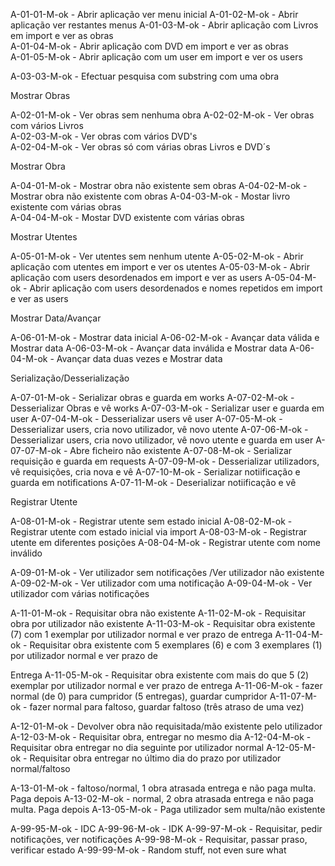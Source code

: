 A-01-01-M-ok - Abrir aplicação ver menu inicial
A-01-02-M-ok - Abrir aplicação ver restantes menus
A-01-03-M-ok - Abrir aplicação com Livros em import e ver as obras   
A-01-04-M-ok - Abrir aplicação com DVD em import e ver as obras   
A-01-05-M-ok - Abrir aplicação com um user em import e ver os users


A-03-03-M-ok - Efectuar pesquisa com substring com uma obra


Mostrar Obras

A-02-01-M-ok - Ver obras sem nenhuma obra 
A-02-02-M-ok - Ver obras com vários Livros  
A-02-03-M-ok - Ver obras com vários DVD's  
A-02-04-M-ok - Ver obras só com várias obras Livros e DVD´s

Mostrar Obra

A-04-01-M-ok - Mostrar obra não existente sem obras 
A-04-02-M-ok - Mostrar obra não existente com obras 
A-04-03-M-ok - Mostar livro existente com várias obras  
A-04-04-M-ok - Mostar DVD existente com várias obras  

Mostrar Utentes

A-05-01-M-ok - Ver utentes sem nenhum utente
A-05-02-M-ok - Abrir aplicação com utentes em import e ver os utentes
A-05-03-M-ok - Abrir aplicação com users desordenados em import e ver as users 
A-05-04-M-ok - Abrir aplicação com users desordenados e nomes repetidos em import e ver as users 

Mostrar Data/Avançar

A-06-01-M-ok - Mostrar data inicial 
A-06-02-M-ok - Avançar data válida e Mostrar data
A-06-03-M-ok - Avançar data inválida e Mostrar data 
A-06-04-M-ok - Avançar data duas vezes e Mostrar data 

Serialização/Desserialização 

A-07-01-M-ok - Serializar obras e guarda em works
A-07-02-M-ok  - Desserializar Obras e vê works
A-07-03-M-ok - Serializar user  e guarda em user
A-07-04-M-ok  - Desserializar users vê user
A-07-05-M-ok  - Desserializar users, cria novo utilizador, vê novo utente
A-07-06-M-ok  - Desserializar users, cria novo utilizador, vê novo utente e guarda em user
A-07-07-M-ok  - Abre ficheiro não existente
A-07-08-M-ok - Serializar requisição  e guarda em requests
A-07-09-M-ok - Desserializar utilizadors, vê requisições, cria nova e vê
A-07-10-M-ok - Serializar notiificação  e guarda em notifications
A-07-11-M-ok - Deserializar notiificação e vê

Registrar Utente

A-08-01-M-ok - Registrar utente sem estado inicial 
A-08-02-M-ok - Registrar utente com estado inicial via import 
A-08-03-M-ok - Registrar utente em diferentes posições 
A-08-04-M-ok - Registrar utente com nome inválido


A-09-01-M-ok - Ver utilizador sem notificações /Ver utilizador não existente
A-09-02-M-ok - Ver utilizador com uma  notificação
A-09-04-M-ok - Ver utilizador com várias notificações

A-11-01-M-ok - Requisitar obra não existente
A-11-02-M-ok - Requisitar obra por utilizador não existente
A-11-03-M-ok - Requisitar obra existente (7) com 1 exemplar por utilizador normal e ver prazo de entrega
A-11-04-M-ok - Requisitar obra existente com 5 exemplares (6) e com 3 exemplares (1) por utilizador normal e ver prazo de 

Entrega
A-11-05-M-ok - Requisitar obra existente com mais do que 5 (2) exemplar por utilizador normal e ver prazo de entrega
A-11-06-M-ok - fazer normal (de 0) para cumpridor (5 entregas), guardar cumpridor
A-11-07-M-ok - fazer normal para faltoso, guardar faltoso  (três atraso de uma vez)

A-12-01-M-ok - Devolver obra não requisitada/mão existente pelo utilizador
A-12-03-M-ok - Requisitar obra, entregar no mesmo dia
A-12-04-M-ok - Requisitar obra entregar no dia seguinte por utilizador normal
A-12-05-M-ok - Requisitar obra entregar no último dia do prazo por utilizador normal/faltoso

A-13-01-M-ok - faltoso/normal, 1 obra atrasada entrega e não paga multa. Paga depois
A-13-02-M-ok - normal, 2 obra atrasada entrega e não paga multa. Paga depois
A-13-05-M-ok - Paga utilizador sem multa/não existente

A-99-95-M-ok - IDC
A-99-96-M-ok - IDK
A-99-97-M-ok - Requisitar, pedir notificações, ver notificações
A-99-98-M-ok - Requisitar, passar praso, verificar estado
A-99-99-M-ok - Random stuff, not even sure what
